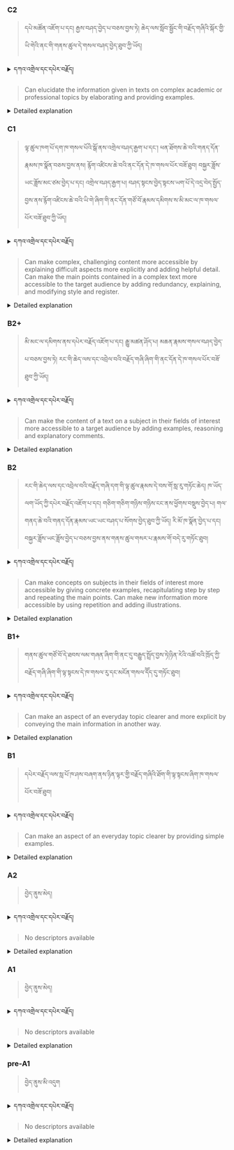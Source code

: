 ### C2
<!-- panels:start -->
<!-- div:left-panel -->

>དཔེ་མཚོན་འཇོག་པ་དང། རྒྱས་བཤད་བྱེད་པ་བཅས་བྱས་ཏེ། ཆེད་ལས་སློབ་སྦྱོང་གི་བརྗོད་གཞིའི་སྐོར་གྱི་ཡི་གེའི་ནང་གི་གནས་ཚུལ་དེ་གསལ་བཤད་བྱེད་ཐུབ་ཀྱི་ཡོད།


<details>
  <summary>དཀའ་འགྲེལ་དང་དཔེར་བརྗོད།</summary>

བདག་གིས་དེ་ལྷག་ཏུ་སྟབས་བདེའི་ཆ་ཤས་སུ་དབྱེ་རུ་བཅུག་པ་སྟེ།

1.སྐད་ཆ་དྭངས་ཤིང་གསལ་བ་སྟེ། འདིས་ཁྱོད་ཀྱིས་གོ་བདེ་ཤེས་སླ་བའི་ཐབས་ལ་བརྟེན་ནས་བཤད་ཆོག་པ་དང་འབྲི་ཆོག་པ་མཚོན་ ཁྱེད་ཀྱིས་དོན་སྙིང་ལྡན་པའི་ཚིག་བཀོལ་ནས་ཉན་མཁན་དང་ཀློག་པ་པོ་རྣམས་ལ་མཚོན་ན་རྙོག་འཛིང་ཆེན་པོ་མེད།
དཔེ་མཚོན་འདི་ལྟར། "དེ་རིང་གི་ནམ་མཁའ་ཧ་ཅང་སྔོ་"ཞེས་པ་ནི་སྟབས་བདེ་ཞིང་གསལ་བའི་ཚིག་གྲུབ་ཤིག་རེད།
</details>


<!-- div:right-panel -->

> Can elucidate the information given in texts on complex academic or professional topics by elaborating and providing examples.





<details>

  <summary>Detailed explanation</summary>

This descriptor refers to the ability to clarify and expand upon information presented in texts on complex academic or professional topics by providing further details and examples. It involves using elaboration techniques to enhance understanding and provide additional context to the information provided in the text.

Someone who can achieve this descriptor is able to effectively elaborate on the content of the text by providing more in-depth explanations, additional examples, and relevant details. They can break down complex concepts into simpler terms and provide concrete illustrations to make the information more accessible and comprehensible. By doing so, they help the reader or listener grasp the key points and nuances of the text, facilitating a deeper understanding of the subject matter.

The ability to elucidate information in this way is particularly valuable in academic or professional settings where complex topics are discussed. By offering elaborations and examples, individuals can support others in fully grasping the content and applying it to practical situations or further academic exploration.

</details>

<!-- panels:end -->




### C1
<!-- panels:start -->
<!-- div:left-panel -->

>ལྟ་ཚུལ་ཁག་པོ་དག་ཁ་གསལ་པོའི་སྒོ་ནས་འགྲེལ་བཤད་རྒྱག་པ་དང་། ཕན་ཐོགས་ཆེ་བའི་གནད་དོན་རྣམས་ཁ་སྣོན་བཅས་བྱས་ནས། རྙོག་འཛིངས་ཆེ་བའི་ནང་དོན་དེ་ཁ་གསལ་པོར་བཟོ་ཐུབ། 
བསྐྱར་ཟློས་ཡང་ཟློས་མང་ཙམ་བྱེད་པ་དང། འགྲེལ་བཤད་རྒྱག་པ། བཤད་སྟངས་བྱེད་སྟངས་ཡག་པོ་དེ་འདྲ་བེད་སྤྱོད་བྱས་ནས་རྙོག་འཛིངས་ཆེ་བའི་ཡི་གེ་ཞིག་གི་ནང་དོན་གཙོ་བོ་རྣམས་དམིགས་ས་མི་མང་ལ་ཁ་གསལ་པོར་བཟོ་ཐུབ་ཀྱི་ཡོད། 






<details>
  <summary>དཀའ་འགྲེལ་དང་དཔེར་བརྗོད།</summary>

བདག་གིས་དེ་ལྷག་ཏུ་སྟབས་བདེའི་ཆ་ཤས་སུ་དབྱེ་རུ་བཅུག་པ་སྟེ།

1.སྐད་ཆ་དྭངས་ཤིང་གསལ་བ་སྟེ། འདིས་ཁྱོད་ཀྱིས་གོ་བདེ་ཤེས་སླ་བའི་ཐབས་ལ་བརྟེན་ནས་བཤད་ཆོག་པ་དང་འབྲི་ཆོག་པ་མཚོན་ ཁྱེད་ཀྱིས་དོན་སྙིང་ལྡན་པའི་ཚིག་བཀོལ་ནས་ཉན་མཁན་དང་ཀློག་པ་པོ་རྣམས་ལ་མཚོན་ན་རྙོག་འཛིང་ཆེན་པོ་མེད།
དཔེ་མཚོན་འདི་ལྟར། "དེ་རིང་གི་ནམ་མཁའ་ཧ་ཅང་སྔོ་"ཞེས་པ་ནི་སྟབས་བདེ་ཞིང་གསལ་བའི་ཚིག་གྲུབ་ཤིག་རེད།
</details>

<!-- div:right-panel -->

>Can make complex, challenging content more accessible by explaining difficult aspects more explicitly and adding helpful detail.
Can make the main points contained in a complex text more accessible to the target audience by adding redundancy, explaining, and modifying style and register.




<details>

  <summary>Detailed explanation</summary>

This descriptor refers to the ability to make complex and challenging content more accessible to the target audience by providing explicit explanations and additional details. It involves recognizing the difficult aspects of the content and taking steps to make them easier to understand.

Someone who can achieve this descriptor can effectively break down complex concepts or ideas and explain them in a clear and explicit manner. They can identify potential areas of difficulty for the target audience and address those challenges by providing additional explanations, examples, or supporting details. They may also modify their style and register to suit the audience's level of understanding, using simpler language and avoiding unnecessary jargon or technical terms.

By adding redundancy, explanations, and modifying their approach, individuals can ensure that the main points of a complex text are more accessible to the target audience. This enables the audience to comprehend and engage with the content more effectively, even if they may initially find it challenging.

</details>

<!-- panels:end -->






### B2+
<!-- panels:start -->
<!-- div:left-panel -->

>མི་མང་ལ་དམིགས་ནས་དཔེར་བརྗོད་འཇོག་པ་དང། རྒྱུ་མཚན་ཤོད་པ། མཆན་རྣམས་གསལ་བཤད་བྱེད་པ་བཅས་བྱས་ཏེ། རང་གི་ཆེད་ལས་དང་འབྲེལ་བའི་བརྗོད་གཞི་ཞིག་གི་ནང་དོན་དེ་ཁ་གསལ་པོར་བཟོ་ཐུབ་ཀྱི་ཡོད།





<details>
  <summary>དཀའ་འགྲེལ་དང་དཔེར་བརྗོད།</summary>

བདག་གིས་དེ་ལྷག་ཏུ་སྟབས་བདེའི་ཆ་ཤས་སུ་དབྱེ་རུ་བཅུག་པ་སྟེ།

1.སྐད་ཆ་དྭངས་ཤིང་གསལ་བ་སྟེ། འདིས་ཁྱོད་ཀྱིས་གོ་བདེ་ཤེས་སླ་བའི་ཐབས་ལ་བརྟེན་ནས་བཤད་ཆོག་པ་དང་འབྲི་ཆོག་པ་མཚོན་ ཁྱེད་ཀྱིས་དོན་སྙིང་ལྡན་པའི་ཚིག་བཀོལ་ནས་ཉན་མཁན་དང་ཀློག་པ་པོ་རྣམས་ལ་མཚོན་ན་རྙོག་འཛིང་ཆེན་པོ་མེད།
དཔེ་མཚོན་འདི་ལྟར། "དེ་རིང་གི་ནམ་མཁའ་ཧ་ཅང་སྔོ་"ཞེས་པ་ནི་སྟབས་བདེ་ཞིང་གསལ་བའི་ཚིག་གྲུབ་ཤིག་རེད།
</details>

<!-- div:right-panel -->

> Can make the content of a text on a subject in their fields of interest more accessible to a target audience by adding examples, reasoning and explanatory comments.




<details>

  <summary>Detailed explanation</summary>

This descriptor refers to the ability to enhance the accessibility of a text on a subject within one's field of interest for a target audience. It involves adding examples, reasoning, and explanatory comments to make the content easier to understand and engage with.

Individuals who can fulfill this descriptor have the skill to identify the potential challenges or complexities in the text and take steps to address them. They can provide relevant examples that illustrate key points, use logical reasoning to support and clarify ideas, and include explanatory comments that offer further insight or clarification.

By incorporating these elements into the text, individuals can enhance its accessibility and make it more relatable and understandable for the target audience. This approach helps bridge the gap between the specialized content and the audience's prior knowledge and understanding, facilitating their comprehension and engagement with the subject matter.

</details>

<!-- panels:end -->







### B2
<!-- panels:start -->
<!-- div:left-panel -->

> རང་གི་ཆེད་ལས་དང་འབྲེལ་བའི་བརྗོད་གཞི་དག་གི་ལྟ་ཚུལ་རྣམས་དེ་བས་གོ་སླ་རུ་གཏོང་ཆེད། ཁ་ཡོད་ལག་ཡོད་ཀྱི་དཔེར་བརྗོད་འཇོག་པ་དང། གཅིག་གཅིག་གཉིས་གཉིས་ངང་ནས་ཕྱོགས་བསྡུས་བྱེད་པ། གལ་གནད་ཆེ་བའི་གནད་དོན་རྣམས་ཡང་ཡང་བཤད་པ་སོགས་བྱེད་ཐུབ་ཀྱི་ཡོད།
རི་མོ་ཁ་སྣོན་བྱེད་པ་དང། བསྐྱར་ཟློས་ཡང་ཟློས་བྱེད་པ་བཅས་བྱས་ནས་གནས་ཚུལ་གསར་པ་རྣམས་གོ་བདེ་རུ་གཏོང་ཐུབ།





<details>
  <summary>དཀའ་འགྲེལ་དང་དཔེར་བརྗོད།</summary>

བདག་གིས་དེ་ལྷག་ཏུ་སྟབས་བདེའི་ཆ་ཤས་སུ་དབྱེ་རུ་བཅུག་པ་སྟེ།

1.སྐད་ཆ་དྭངས་ཤིང་གསལ་བ་སྟེ། འདིས་ཁྱོད་ཀྱིས་གོ་བདེ་ཤེས་སླ་བའི་ཐབས་ལ་བརྟེན་ནས་བཤད་ཆོག་པ་དང་འབྲི་ཆོག་པ་མཚོན་ ཁྱེད་ཀྱིས་དོན་སྙིང་ལྡན་པའི་ཚིག་བཀོལ་ནས་ཉན་མཁན་དང་ཀློག་པ་པོ་རྣམས་ལ་མཚོན་ན་རྙོག་འཛིང་ཆེན་པོ་མེད།
དཔེ་མཚོན་འདི་ལྟར། "དེ་རིང་གི་ནམ་མཁའ་ཧ་ཅང་སྔོ་"ཞེས་པ་ནི་སྟབས་བདེ་ཞིང་གསལ་བའི་ཚིག་གྲུབ་ཤིག་རེད།
</details>

<!-- div:right-panel -->

> Can make concepts on subjects in their fields of interest more accessible by giving concrete examples, recapitulating step by step and repeating the main points.
Can make new information more accessible by using repetition and adding illustrations.




<details>

  <summary>Detailed explanation</summary>

This descriptor pertains to the ability to make concepts within one's field of interest more accessible to others. It involves employing various strategies such as providing concrete examples, recapping information step by step, repeating key points, and incorporating illustrations.

Individuals who possess this skill can effectively break down complex concepts into simpler and more understandable terms. They use concrete examples that relate to everyday experiences or familiar situations, helping others grasp the essence of the subject matter. Additionally, they recapitulate information in a step-by-step manner, ensuring that each stage or aspect is clearly understood before moving on to the next.

Furthermore, individuals can reinforce the main points by repeating them, which aids in memory retention and comprehension. They may also utilize visual aids, illustrations, or diagrams to enhance understanding and provide visual representations of the concepts being discussed.

By employing these strategies, individuals can effectively make new information more accessible and enable others to grasp and engage with the concepts within their field of interest.

</details>

<!-- panels:end -->







### B1+
<!-- panels:start -->
<!-- div:left-panel -->

>གནས་ཚུལ་གཙོ་བོ་དེ་ཐབས་ལམ་གཞན་ཞིག་གི་ནང་དུ་བརྒྱུད་སྤྲོད་བྱས་ཏེ།ཉིན་རེའི་འཚོ་བའི་ཁྲོད་ཀྱི་བརྗོད་གཞི་ཞིག་གི་ལྟ་སྟངས་དེ་ཁ་གསལ་རུ་དང་མངོན་གསལ་དོོད་དུ་གཏོང་ཐུབ།



<details>
  <summary>དཀའ་འགྲེལ་དང་དཔེར་བརྗོད།</summary>

བདག་གིས་དེ་ལྷག་ཏུ་སྟབས་བདེའི་ཆ་ཤས་སུ་དབྱེ་རུ་བཅུག་པ་སྟེ།

1.སྐད་ཆ་དྭངས་ཤིང་གསལ་བ་སྟེ། འདིས་ཁྱོད་ཀྱིས་གོ་བདེ་ཤེས་སླ་བའི་ཐབས་ལ་བརྟེན་ནས་བཤད་ཆོག་པ་དང་འབྲི་ཆོག་པ་མཚོན་ ཁྱེད་ཀྱིས་དོན་སྙིང་ལྡན་པའི་ཚིག་བཀོལ་ནས་ཉན་མཁན་དང་ཀློག་པ་པོ་རྣམས་ལ་མཚོན་ན་རྙོག་འཛིང་ཆེན་པོ་མེད།
དཔེ་མཚོན་འདི་ལྟར། "དེ་རིང་གི་ནམ་མཁའ་ཧ་ཅང་སྔོ་"ཞེས་པ་ནི་སྟབས་བདེ་ཞིང་གསལ་བའི་ཚིག་གྲུབ་ཤིག་རེད།
</details>

<!-- div:right-panel -->

> Can make an aspect of an everyday topic clearer and more explicit by conveying the main information in another way.



<details>

  <summary>Detailed explanation</summary>

This descriptor reflects the ability to enhance understanding of an aspect of an everyday topic by presenting the main information using different methods or approaches. It involves finding alternative ways to convey the key information to ensure clarity and explicitness in communication.

When confronted with a topic that may be difficult to comprehend or requires additional explanation, individuals can employ various strategies to make the information clearer. They may use different formats, such as visual aids, diagrams, or graphs, to provide a visual representation of the concept. By presenting information in a visual form, they can help others grasp the main points more easily.

Additionally, individuals may rephrase or restate the main information using different words, examples, or analogies. This allows them to provide a different perspective or context that may resonate better with the audience and aid in understanding. By conveying the information in another way, they aim to ensure that the main points are explicit and easily grasped by others.

Overall, individuals who possess this skill can effectively communicate the main information of an everyday topic by presenting it in alternative ways, such as through visual aids, rephrasing, or using analogies, to enhance clarity and understanding.

</details>

<!-- panels:end -->



### B1
<!-- panels:start -->
<!-- div:left-panel -->

> དཔེར་བརྗོད་ལས་སླ་པོ་ཁ་ཤས་བཞག་ནས་ཉིན་ལྟར་གྱི་བརྗོད་གཞིའི་ཐོག་གི་ལྟ་སྟངས་ཞིག་ཁ་གསལ་པོར་བཟོ་ཐུབ།



<details>
  <summary>དཀའ་འགྲེལ་དང་དཔེར་བརྗོད།</summary>

བདག་གིས་དེ་ལྷག་ཏུ་སྟབས་བདེའི་ཆ་ཤས་སུ་དབྱེ་རུ་བཅུག་པ་སྟེ།

1.སྐད་ཆ་དྭངས་ཤིང་གསལ་བ་སྟེ། འདིས་ཁྱོད་ཀྱིས་གོ་བདེ་ཤེས་སླ་བའི་ཐབས་ལ་བརྟེན་ནས་བཤད་ཆོག་པ་དང་འབྲི་ཆོག་པ་མཚོན་ ཁྱེད་ཀྱིས་དོན་སྙིང་ལྡན་པའི་ཚིག་བཀོལ་ནས་ཉན་མཁན་དང་ཀློག་པ་པོ་རྣམས་ལ་མཚོན་ན་རྙོག་འཛིང་ཆེན་པོ་མེད།
དཔེ་མཚོན་འདི་ལྟར། "དེ་རིང་གི་ནམ་མཁའ་ཧ་ཅང་སྔོ་"ཞེས་པ་ནི་སྟབས་བདེ་ཞིང་གསལ་བའི་ཚིག་གྲུབ་ཤིག་རེད།
</details>

<!-- div:right-panel -->

> Can make an aspect of an everyday topic clearer by providing simple examples.




<details>

  <summary>Detailed explanation</summary>


The descriptor states that an individual can make an aspect of an everyday topic clearer by providing simple examples. This means they have the ability to explain a specific part of a common topic in a way that is easily understood by using straightforward examples. For instance, when discussing climate change, they can break down complex concepts like the greenhouse effect by comparing it to a car parked in the sunlight. They explain that greenhouse gases act like the car's windows, allowing sunlight in but trapping heat inside, similar to how greenhouse gases trap heat in the Earth's atmosphere. By using simple examples, they help others comprehend the topic and its nuances.

In summary, this CEFR descriptor emphasizes the skill of using uncomplicated examples to clarify aspects of everyday topics. It highlights the individual's ability to simplify complex ideas, making them more accessible and understandable to those with limited prior knowledge or understanding.

</details>

<!-- panels:end -->





### A2
<!-- panels:start -->
<!-- div:left-panel -->

> བྱེད་ནུས་མེད།
  


<details>
  <summary>དཀའ་འགྲེལ་དང་དཔེར་བརྗོད།</summary>

...
</details>

<!-- div:right-panel -->

> No descriptors available




<details>

  <summary>Detailed explanation</summary>

...

</details>

<!-- panels:end -->




### A1
<!-- panels:start -->
<!-- div:left-panel -->

>བྱེད་ནུས་མེད།
 
<details>
  <summary>དཀའ་འགྲེལ་དང་དཔེར་བརྗོད།</summary>

...
</details>

<!-- div:right-panel -->

> No descriptors available

<details>

  <summary>Detailed explanation</summary>

...

</details>

<!-- panels:end -->




### pre-A1
<!-- panels:start -->
<!-- div:left-panel -->

> བྱེད་ནུས་མི་འདུག

<details>
  <summary>དཀའ་འགྲེལ་དང་དཔེར་བརྗོད།</summary>

...
</details>

<!-- div:right-panel -->

> No descriptors available

<details>

  <summary>Detailed explanation</summary>

...

</details>

<!-- panels:end -->

